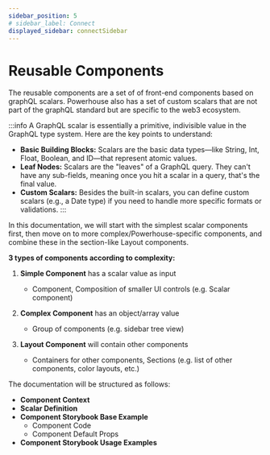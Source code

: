 ```yaml
---
sidebar_position: 5
# sidebar_label: Connect
displayed_sidebar: connectSidebar
---
```


# Reusable Components

The reusable components are a set of of front-end components based on graphQL scalars. Powerhouse also has a set of custom scalars that are not part of the graphQL standard but are specific to the web3 ecosystem.

:::info
A GraphQL scalar is essentially a primitive, indivisible value in the GraphQL type system. 
Here are the key points to understand:

- **Basic Building Blocks:** Scalars are the basic data types—like String, Int, Float, Boolean, and ID—that represent atomic values.
- **Leaf Nodes:** Scalars are the "leaves" of a GraphQL query. They can't have any sub-fields, meaning once you hit a scalar in a query, that's the final value.
- **Custom Scalars:** Besides the built-in scalars, you can define custom scalars (e.g., a Date type) if you need to handle more specific formats or validations.
:::

In this documentation, we will start with the simplest scalar components first, then move on to more complex/Powerhouse-specific components, and combine these in the section-like Layout components.

**3 types of components according to complexity:**

1. **Simple Component** has a scalar value as input 
    - Component, Composition of smaller UI controls (e.g. Scalar component)
    
2. **Complex Component** has an object/array value 
    - Group of components (e.g. sidebar tree view)
    
3. **Layout Component** will contain other components 
    - Containers for other components, Sections (e.g. list of other components, color layouts, etc.)

The documentation will be structured as follows:

- **Component Context**
- **Scalar Definition**
- **Component Storybook Base Example**
    - Component Code
    - Component Default Props
- **Component Storybook Usage Examples**
